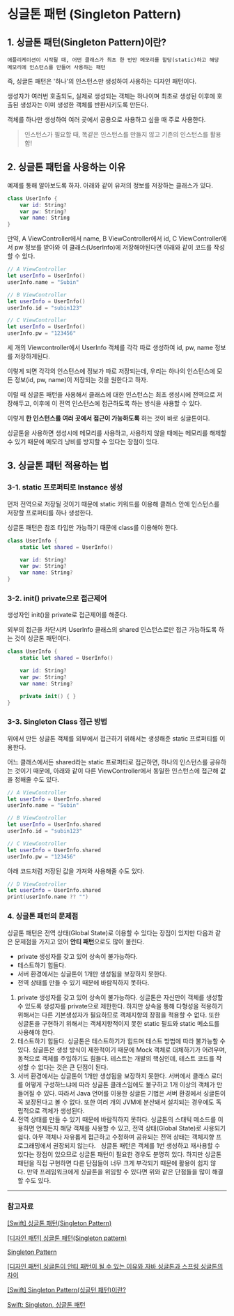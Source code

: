 # 싱글톤 패턴 (Singleton Pattern)

## 1. 싱글톤 패턴(Singleton Pattern)이란?

`애플리케이션이 시작될 때, 어떤 클래스가 최초 한 번만 메모리를 할당(static)하고 해당 메모리에 인스턴스를 만들어 사용하는 패턴`

즉, 싱글톤 패턴은 '하나'의 인스턴스만 생성하여 사용하는 디자인 패턴이다.

생성자가 여러번 호출되도, 실제로 생성되는 객체는 하나이며 최초로 생성된 이후에 호출된 생성자는 이미 생성한 객체를 반환시키도록 만든다.

객체를 하나만 생성하여 여러 곳에서 공용으로 사용하고 싶을 때 주로 사용한다.

> 인스턴스가 필요할 때, 똑같은 인스턴스를 만들지 않고 기존의 인스턴스를 활용함!

## 2. 싱글톤 패턴을 사용하는 이유

예제를 통해 알아보도록 하자. 아래와 같이 유저의 정보를 저장하는 클래스가 있다.

```swift
class UserInfo {
    var id: String?
    var pw: String?
    var name: String
}
```
만약, A ViewController에서 name, B ViewController에서 id, C ViewController에서 pw 정보를 받아와 이 클래스(UserInfo)에 저장해야된다면 아래와 같이 코드를 작성할 수 있다.

```swift
// A ViewController
let userInfo = UserInfo()
userInfo.name = "Subin"

// B ViewController
let userInfo = UserInfo()
userInfo.id = "subin123"

// C ViewController
let userInfo = UserInfo()
userInfo.pw = "123456"
```

세 개의 Viewcontroller에서 UserInfo 객체를 각각 따로 생성하여 id, pw, name 정보를 저장하게된다.

이렇게 되면 각각의 인스턴스에 정보가 따로 저장되는데, 우리는 하나의 인스턴스에 모든 정보(id, pw, name)이 저장되는 것을 원한다고 하자.

이럴 때 싱글톤 패턴을 사용해서 클래스에 대한 인스턴스는 최초 생성시에 전역으로 저장해두고, 이후에 이 전역 인스턴스에 접근하도록 하는 방식을 사용할 수 있다.

이렇게 **한 인스턴스를 여러 곳에서 접근이 가능하도록** 하는 것이 바로 싱글톤이다.

싱글톤을 사용하면 생성시에 메모리를 사용하고, 사용하지 않을 때에는 메모리를 해제할 수 있기 때문에 메모리 낭비를 방지할 수 있다는 장점이 있다.

## 3. 싱글톤 패턴 적용하는 법

### 3-1. static 프로퍼티로 Instance 생성

먼저 전역으로 저장될 것이기 때문에 static 키워드를 이용해 클래스 안에 인스턴스를 저장할 프로퍼티를 하나 생성한다.

싱글톤 패턴은 참조 타입만 가능하기 때문에 class를 이용해야 한다.

```swift
class UserInfo {
    static let shared = UserInfo()

    var id: String?
    var pw: String?
    var name: String?
}
```
### 3-2. init() private으로 접근제어

생성자인 init()을 private로 접근제어를 해준다.

외부의 접근을 차단시켜 UserInfo 클래스의 shared 인스턴스로만 접근 가능하도록 하는 것이 싱글톤 패턴이다.

```swift
class UserInfo {
    static let shared = UserInfo()

    var id: String?
    var pw: String?
    var name: String?

    private init() { }
}
```

### 3-3. Singleton Class 접근 방법

위에서 만든 싱글톤 객체를 외부에서 접근하기 위해서는 생성해준 static 프로퍼티를 이용한다. 

어느 클래스에서든 shared라는 static 프로퍼티로 접근하면, 하나의 인스턴스를 공유하는 것이기 때문에, 아래와 같이 다른 ViewController에서 동일한 인스턴스에 접근해 값을 정해줄 수도 있다.

```swift
// A ViewController
let userInfo = UserInfo.shared
userInfo.name = "Subin"

// B ViewController
let userInfo = UserInfo.shared
userInfo.id = "subin123"

// C ViewController
let userInfo = UserInfo.shared
userInfo.pw = "123456"
```

아래 코드처럼 저장된 값을 가져와 사용해줄 수도 있다.

```swift
// D ViewController
let userInfo = UserInfo.shared
print(userInfo.name ?? "")
```


### 4. 싱글톤 패턴의 문제점

싱글톤 패턴은 전역 상태(Global State)로 이용할 수 있다는 장점이 있지만 다음과 같은 문제점을 가지고 있어 **안티 패턴**으로도 많이 불린다.

- private 생성자를 갖고 있어 상속이 불가능하다.
- 테스트하기 힘들다.
- 서버 환경에서는 싱글톤이 1개만 생성됨을 보장하지 못한다.
- 전역 상태를 만들 수 있기 때문에 바람직하지 못하다.

1. private 생성자를 갖고 있어 상속이 불가능하다.
싱글톤은 자신만이 객체를 생성할 수 있도록 생성자를 private으로 제한한다. 하지만 상속을 통해 다형성을 적용하기 위해서는 다른 기본생성자가 필요하므로 객체지향의 장점을 적용할 수 없다. 또한 싱글톤을 구현하기 위해서는 객체지향적이지 못한 static 필드와 static 메소드를 사용해야 한다.
 
 
2. 테스트하기 힘들다.
싱글톤은 테스트하기가 힘드며 테스트 방법에 따라 불가능할 수 있다. 싱글톤은 생성 방식이 제한적이기 때문에 Mock 객체로 대체하기가 어려우며, 동적으로 객체를 주입하기도 힘들다.
테스트는 개발의 핵심인데, 테스트 코드를 작성할 수 없다는 것은 큰 단점이 된다.
 
 
3. 서버 환경에서는 싱글톤이 1개만 생성됨을 보장하지 못한다.
서버에서 클래스 로더를 어떻게 구성하느냐에 따라 싱글톤 클래스임에도 불구하고 1개 이상의 객체가 만들어질 수 있다. 따라서 Java 언어를 이용한 싱글톤 기법은 서버 환경에서 싱글톤이 꼭 보장된다고 볼 수 없다. 또한 여러 개의 JVM에 분산돼서 설치되는 경우에도 독립적으로 객체가 생성된다.
 
 
4. 전역 상태를 만들 수 있기 때문에 바람직하지 못하다.
싱글톤의 스태틱 메소드를 이용하면 언제든지 해당 객체를 사용할 수 있고, 전역 상태(Global State)로 사용되기 쉽다. 아무 객체나 자유롭게 접근하고 수정하며 공유되는 전역 상태는 객체지향 프로그래밍에서 권장되지 않는다.
 
싱글톤 패턴은 객체를 1번 생성하고 재사용할 수 있다는 장점이 있으므로 싱글톤 패턴이 필요한 경우도 분명히 있다. 하지만 싱글톤 패턴을 직접 구현하면 다른 단점들이 너무 크게 부각되기 때문에 활용이 쉽지 않다. 만약 프레임워크에게 싱글톤을 위임할 수 있다면 위와 같은 단점들을 많이 해결할 수도 있다.

---

### 참고자료

[[Swift] 싱글톤 패턴(Singleton Pattern)](https://janechoi.tistory.com/4)

[[디자인 패턴] 싱글톤 패턴(Singleton pattern)](https://github.com/gyoogle/tech-interview-for-developer/blob/master/Design%20Pattern/Singleton%20Pattern.md)

[Singleton Pattern](https://velog.io/@pcsoyeon/Singleton-Pattern)

[[디자인 패턴] 싱글톤이 안티 패턴이 될 수 있는 이유와 자바 싱글톤과 스프링 싱글톤의 차이](https://mangkyu.tistory.com/153)

[[Swift] Singleton Pattern(싱글턴 패턴)이란?](https://velog.io/@5n_tak/Swift-Singleton-Pattern싱글턴-패턴이란)

[Swift: Singleton, 싱글톤 패턴](https://medium.com/hcleedev/swift-singleton-싱글톤-패턴-b84cfe57c541)
